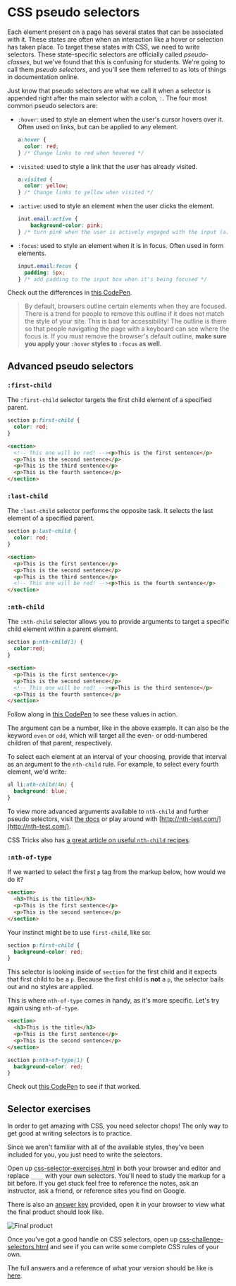   <!-- Student takeaway -->
  <!-- By the end of this lesson, the student should know:
  - What a pseudo-class/pseudo selector is
  - Know four common pseudo-classes/pseudo selectors (hover, visited, active, focus)
  - Know four advanced pseudo-classes/pseudo selectors (first-child, last-child, nth-child, nth-of-type)
  -->

# CSS pseudo selectors

Each element present on a page has several states that can be associated with it. These states are often when an interaction like a hover or selection has taken place. To target these states with CSS, we need to write selectors. These state-specific selectors are officially called _pseudo-classes_, but we've found that this is confusing for students. We're going to call them _pseudo selectors_, and you'll see them referred to as lots of things in documentation online.

Just know that pseudo selectors are what we call it when a selector is appended right after the main selector with a colon, `:`. The four most common pseudo selectors are:

* `:hover`: used to style an element when the user's cursor hovers over it. Often used on links, but can be applied to any element.
  ```css
  a:hover {
    color: red;
  } /* Change links to red when hovered */
  ```

* `:visited`: used to style a link that the user has already visited.
  ```css
  a:visited {
    color: yellow;
  } /* Change links to yellow when visited */
  ```

* `:active`: used to style an element when the user clicks the element.
  ```css
  inut.email:active {
      background-color: pink;
  } /* turn pink when the user is actively engaged with the input (a.k.a. clicking on it) */
  ```

* `:focus`: used to style an element when it is in focus. Often used in form elements.
  ```css
  input.email:focus {
    padding: 5px;
  } /* add padding to the input box when it's being focused */
  ```
Check out the differences in [this CodePen](https://codepen.io/zkdan/pen/zMomOZ).
> By default, browsers outline certain elements when they are focused. There is a trend for people to remove this outline if it does not match the style of your site. This is bad for accessibility! The outline is there so that people navigating the page with a keyboard can see where the focus is. If you must remove the browser's default outline, **make sure you apply your `:hover` styles to `:focus` as well.**


## Advanced pseudo selectors
### `:first-child`
The `:first-child` selector targets the first child element of a specified parent.

```css
section p:first-child {
  color: red;
}
```
```html
<section>
  <!-- This one will be red! --><p>This is the first sentence</p>
  <p>This is the second sentence</p>
  <p>This is the third sentence</p>
  <p>This is the fourth sentence</p>
</section>
```

### `:last-child`
The `:last-child` selector performs the opposite task. It selects the last element of a specified parent.

```css
section p:last-child {
  color: red;
}
```
```html
<section>
  <p>This is the first sentence</p>
  <p>This is the second sentence</p>
  <p>This is the third sentence</p>
  <!-- This one will be red! --><p>This is the fourth sentence</p>
</section>
```

### `:nth-child`
The `:nth-child` selector allows you to provide arguments to target a specific child element within a parent element.
```css
section p:nth-child(3) {
  color:red;
}
```
```html
<section>
  <p>This is the first sentence</p>
  <p>This is the second sentence</p>
  <!-- This one will be red! --><p>This is the third sentence</p>
  <p>This is the fourth sentence</p>
</section>
```
Follow along in [this CodePen](https://codepen.io/zkdan/pen/VVmGMz) to see these values in action. 

The argument can be a number, like in the above example. It can also be the keyword `even` or `odd`, which will target all the even- or odd-numbered children of that parent, respectively.

To select each element at an interval of your choosing, provide that interval as an argument to the `nth-child` rule. For example, to select every fourth element, we'd write:

```css
ul li:nth-child(4n) {
  background: blue;
}
```

To view more advanced arguments available to `nth-child` and further pseudo selectors, visit [the docs](https://developer.mozilla.org/en-US/docs/Web/CSS/:nth-child) or play around with [http://nth-test.com/](http://nth-test.com/).  

CSS Tricks also has [a great article on useful `nth-child` recipes](https://css-tricks.com/useful-nth-child-recipies/).

### `:nth-of-type`

If we wanted to select the first `p` tag from the markup below, how would we do it?

```html
<section>
  <h3>This is the title</h3>
  <p>This is the first sentence</p>
  <p>This is the second sentence</p>
</section>
```
Your instinct might be to use `first-child`, like so:
```css
section p:first-child {
  background-color: red;
}
```
This selector is looking inside of `section` for the first child and it expects that first child to be a `p`. Because the first child is **not** a `p`, the selector bails out and no styles are applied.

This is where `nth-of-type` comes in handy, as it's more specific. Let's try again using `nth-of-type`.

```html
<section>
  <h3>This is the title</h3>
  <p>This is the first sentence</p>
  <p>This is the second sentence</p>
</section>
```

```css
section p:nth-of-type(1) {
  background-color: red;
}
```
Check out [this CodePen](https://codepen.io/zkdan/pen/ZmBMmb) to see if that worked.

## Selector exercises
In order to get amazing with CSS, you need selector chops! The only way to get good at writing selectors is to practice.

Since we aren't familiar with all of the available styles, they've been included for you, you just need to write the selectors.

Open up <a href="https://hychalknotes.s3.amazonaws.com/css-selector-exercises.html" class="exercise" download>css-selector-exercises.html</a> in both your browser and editor and replace `____` with your own selectors. You'll need to study the markup for a bit before. If you get stuck feel free to reference the notes, ask an instructor, ask a friend, or reference sites you find on Google.

There is also an <a href="https://hychalknotes.s3.amazonaws.com/css-selector-exercises-ANSWER.html" class="exercise" download>answer key</a> provided, open it in your browser to view what the final product should look like.

![Final product](https://hychalknotes.s3.amazonaws.com/CSS-exercise.png)

Once you've got a good handle on CSS selectors, open up <a href="https://hychalknotes.s3.amazonaws.com/css-challenge-selectors.html" class="exercise" download>css-challenge-selectors.html</a> and see if you can write some complete CSS rules of your own. 

The full answers and a reference of what your version should be like is <a href="https://hychalknotes.s3.amazonaws.com/css-challenge-selectors-ANSWER.html" class="exercise" download>here</a>.


